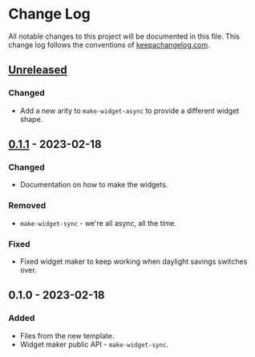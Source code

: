 # Change Log
All notable changes to this project will be documented in this file. This change log follows the conventions of [keepachangelog.com](http://keepachangelog.com/).

## [Unreleased]
### Changed
- Add a new arity to `make-widget-async` to provide a different widget shape.

## [0.1.1] - 2023-02-18
### Changed
- Documentation on how to make the widgets.

### Removed
- `make-widget-sync` - we're all async, all the time.

### Fixed
- Fixed widget maker to keep working when daylight savings switches over.

## 0.1.0 - 2023-02-18
### Added
- Files from the new template.
- Widget maker public API - `make-widget-sync`.

[Unreleased]: https://sourcehost.site/your-name/kikimimi/compare/0.1.1...HEAD
[0.1.1]: https://sourcehost.site/your-name/kikimimi/compare/0.1.0...0.1.1
